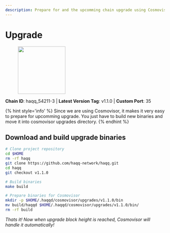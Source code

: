 ```yaml
---
description: Prepare for and the upcomming chain upgrade using Cosmovisor.
---
```


# Upgrade

<figure><img src="https://github.com/takeshi-val/Logo/raw/main/haqq.png" width="150" alt=""><figcaption></figcaption></figure>

**Chain ID**: haqq_54211-3 | **Latest Version Tag**: v1.1.0 | **Custom Port**: 35

{% hint style='info' %}
Since we are using Cosmovisor, it makes it very easy to prepare for upcomming upgrade.
You just have to build new binaries and move it into cosmovisor upgrades directory.
{% endhint %}

## Download and build upgrade binaries

```bash
# Clone project repository
cd $HOME
rm -rf haqq
git clone https://github.com/haqq-network/haqq.git
cd haqq
git checkout v1.1.0

# Build binaries
make build

# Prepare binaries for Cosmovisor
mkdir -p $HOME/.haqqd/cosmovisor/upgrades/v1.1.0/bin
mv build/haqqd $HOME/.haqqd/cosmovisor/upgrades/v1.1.0/bin/
rm -rf build
```

*Thats it! Now when upgrade block height is reached, Cosmovisor will handle it automatically!*
